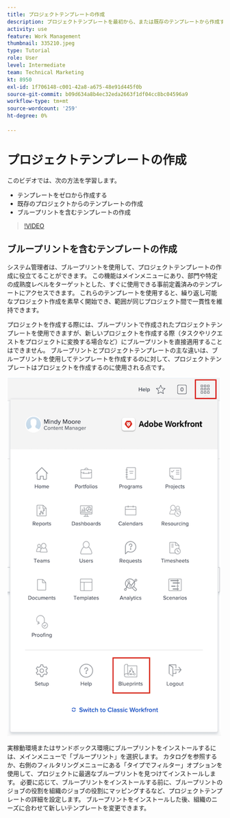 ```yaml
---
title: プロジェクトテンプレートの作成
description: プロジェクトテンプレートを最初から、または既存のテンプレートから作成する方法を説明します。
activity: use
feature: Work Management
thumbnail: 335210.jpeg
type: Tutorial
role: User
level: Intermediate
team: Technical Marketing
kt: 8950
exl-id: 1f706148-c001-42a8-a675-48e91d445f0b
source-git-commit: b09d634a8b4ec32eda2663f1df04cc8bc04596a9
workflow-type: tm+mt
source-wordcount: '259'
ht-degree: 0%

---
```


# プロジェクトテンプレートの作成

このビデオでは、次の方法を学習します。

* テンプレートをゼロから作成する
* 既存のプロジェクトからのテンプレートの作成
* ブループリントを含むテンプレートの作成

>[!VIDEO](https://video.tv.adobe.com/v/335210/?quality=12)

## ブループリントを含むテンプレートの作成

システム管理者は、ブループリントを使用して、プロジェクトテンプレートの作成に役立てることができます。 この機能はメインメニューにあり、部門や特定の成熟度レベルをターゲットとした、すぐに使用できる事前定義済みのテンプレートにアクセスできます。 これらのテンプレートを使用すると、繰り返し可能なプロジェクト作成を素早く開始でき、範囲が同じプロジェクト間で一貫性を維持できます。

プロジェクトを作成する際には、ブループリントで作成されたプロジェクトテンプレートを使用できますが、新しいプロジェクトを作成する際（タスクやリクエストをプロジェクトに変換する場合など）にブループリントを直接適用することはできません。 ブループリントとプロジェクトテンプレートの主な違いは、ブループリントを使用してテンプレートを作成するのに対して、プロジェクトテンプレートはプロジェクトを作成するのに使用される点です。

![メインメニューのブループリント](assets/pt-blueprints-01.png)

実稼動環境またはサンドボックス環境にブループリントをインストールするには、メインメニューで「ブループリント」を選択します。 カタログを参照するか、右側のフィルタリングメニューにある「タイプでフィルター」オプションを使用して、プロジェクトに最適なブループリントを見つけてインストールします。 必要に応じて、ブループリントをインストールする前に、ブループリントのジョブの役割を組織のジョブの役割にマッピングするなど、プロジェクトテンプレートの詳細を設定します。 ブループリントをインストールした後、組織のニーズに合わせて新しいテンプレートを変更できます。
